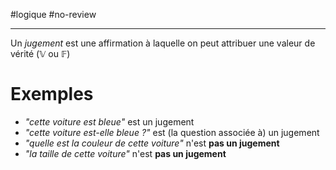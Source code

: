 #logique #no-review 

----
Un _jugement_ est une affirmation à laquelle on peut attribuer une valeur de vérité ($\mathbb{V}$ ou $\mathbb{F}$)

# Exemples
- *"cette voiture est bleue"* est un jugement
- *"cette voiture est-elle bleue ?"* est (la question associée à) un jugement
- *"quelle est la couleur de cette voiture"* n'est **pas un jugement**
- *"la taille de cette voiture"* n'est **pas un jugement**
